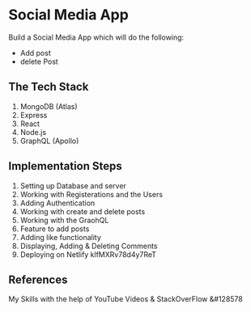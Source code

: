 # Social Media App

Build a Social Media App which will do the following:
* Add post 
* delete Post 

## The Tech Stack 

1. MongoDB (Atlas)
2. Express
3. React 
4. Node.js
5. GraphQL (Apollo)

## Implementation Steps
1. Setting up Database and server
2. Working with Registerations and the Users
3. Adding Authentication 
4. Working with create and delete posts
5. Working with the GraohQL
6. Feature to add posts
7. Adding like functionality
8. Displaying, Adding & Deleting Comments
9. Deploying on Netlify
klfMXRv78d4y7ReT

## References 
My Skills with the help of YouTube Videos & StackOverFlow &#128578
